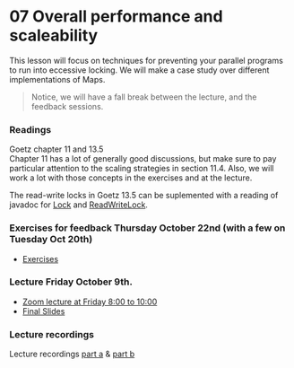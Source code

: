 # 07 Overall performance and scaleability
This lesson will focus on techniques for preventing your parallel programs to run into eccessive locking. We will make a case study over different implementations of Maps. 

> Notice, we will have a fall break between the lecture, and the feedback sessions.

### Readings
Goetz chapter 11 and 13.5<br>
Chapter 11 has a lot of generally good discussions, but make sure to pay particular attention to the scaling strategies in section 11.4. Also, we will work a lot with those concepts in the exercises and at the lecture.

The read-write locks in Goetz 13.5 can be suplemented with a reading of javadoc for [Lock](https://docs.oracle.com/javase/8/docs/api/java/util/concurrent/locks/Lock.html) and [ReadWriteLock](https://docs.oracle.com/javase/8/docs/api/java/util/concurrent/locks/ReadWriteLock.html).


### Exercises for feedback Thursday October 22nd (with a few on Tuesday Oct 20th)

* [Exercises](exercises07.pdf)

### Lecture Friday October 9th.
* [Zoom lecture at Friday 8:00 to 10:00](https://itucph.zoom.us/j/63716236015)
* [Final Slides](lecture06_slides.pdf)

### Lecture recordings
Lecture recordings [part a](https://use.vg/9iEYBN1smz53) & [part b](https://use.vg/PysfN31QoXCU)

